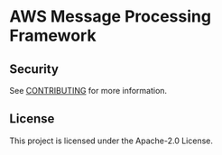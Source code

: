 # AWS Message Processing Framework

## Security

See [CONTRIBUTING](CONTRIBUTING.md#security-issue-notifications) for more information.

## License

This project is licensed under the Apache-2.0 License.

